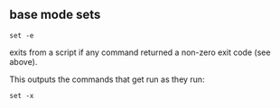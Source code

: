 

## base mode sets

```
set -e
```
exits from a script if any command returned a non-zero exit code (see above).

This outputs the commands that get run as they run:

```
set -x
```
